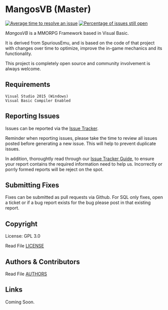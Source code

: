 MangosVB (Master)
==========
[![Average time to resolve an issue](http://isitmaintained.com/badge/resolution/emu-dev/mangosvb.svg)](http://isitmaintained.com/project/emu-dev/mangosvb "Average time to resolve an issue")
[![Percentage of issues still open](http://isitmaintained.com/badge/open/emu-dev/mangosvb.svg)](http://isitmaintained.com/project/emu-dev/mangosvb "Percentage of issues still open")

*MangosVB* is a MMORPG Framework based in Visual Basic.

It is derived from SpuriousEmu, and is based on the code of that project with changes over time to optimize, improve the in-game mechanics and its functionality.

This project is completely open source and community involvement is always welcome.
 
## Requirements
    Visual Studio 2015 (Windows)
    Visual Basic Compiler Enabled

## Reporting Issues

Issues can be reported via the [Issue Tracker](https://github.com/emu-dev/mangosvb/issues/).

Reminder when reporting issues, please take the time to review all issues posted before generating a new issue. This will help to prevent duplicate issues.

In addition, thoroughtly read through our [Issue Tracker Guide](IssueTemplate.md), to ensure your report contains the required information need to help us. Incorrectly or porrly formed reports will be reject on the spot.

## Submitting Fixes

Fixes can be submitted as pull requests via Github. For SQL only fixes, open a ticket or if a bug report exists for the bug please post in that existing report.

## Copyright

License: GPL 3.0

Read File [LICENSE](LICENSE)

## Authors & Contributors

Read File [AUTHORS](AUTHORS)

## Links

Coming Soon.
